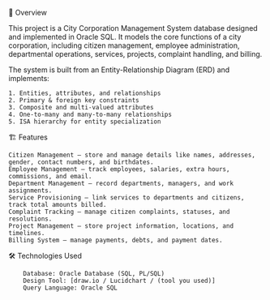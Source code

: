 📌 Overview


This project is a City Corporation Management System database designed and implemented in Oracle SQL.
It models the core functions of a city corporation, including citizen management, employee administration, departmental operations, services, projects, complaint handling, and billing.

The system is built from an Entity-Relationship Diagram (ERD) and implements:

    1. Entities, attributes, and relationships
    2. Primary & foreign key constraints
    3. Composite and multi-valued attributes
    4. One-to-many and many-to-many relationships
    5. ISA hierarchy for entity specialization

🏗 Features


    Citizen Management – store and manage details like names, addresses, gender, contact numbers, and birthdates.
    Employee Management – track employees, salaries, extra hours, commissions, and email.
    Department Management – record departments, managers, and work assignments.
    Service Provisioning – link services to departments and citizens, track total amounts billed.
    Complaint Tracking – manage citizen complaints, statuses, and resolutions.
    Project Management – store project information, locations, and timelines.
    Billing System – manage payments, debts, and payment dates.


🛠 Technologies Used


        Database: Oracle Database (SQL, PL/SQL)
        Design Tool: [draw.io / Lucidchart / (tool you used)]
        Query Language: Oracle SQL
